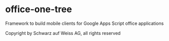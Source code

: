 # office-one-tree
Framework to build mobile clients for Google Apps Script office applications

Copyright by Schwarz auf Weiss AG, all rights reserved
